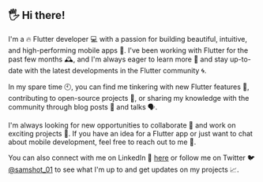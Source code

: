 ## 🖐 Hi there!

I'm a 🔥 Flutter developer 💻 with a passion for building beautiful, intuitive, and high-performing mobile apps 📱. I've been working with Flutter for the past few months 🕰️, and I'm always eager to learn more 🧠 and stay up-to-date with the latest developments in the Flutter community 🌀.

In my spare time 🕙, you can find me tinkering with new Flutter features 🔧, contributing to open-source projects 🤝, or sharing my knowledge with the community through blog posts 📝 and talks 🗣️.

I'm always looking for new opportunities to collaborate 🤝 and work on exciting projects 🚀. If you have an idea for a Flutter app or just want to chat about mobile development, feel free to reach out to me 💬.

You can also connect with me on LinkedIn 💼 [here](https://linkedin.com/in/s-coder) or follow me on Twitter 🐦 [@samshot_01](https://twitter.com/samshot_01) to see what I'm up to and get updates on my projects 📈.


<!---
sam-shot/sam-shot is a ✨ special ✨ repository because its `README.md` (this file) appears on your GitHub profile.
You can click the Preview link to take a look at your changes.
--->
